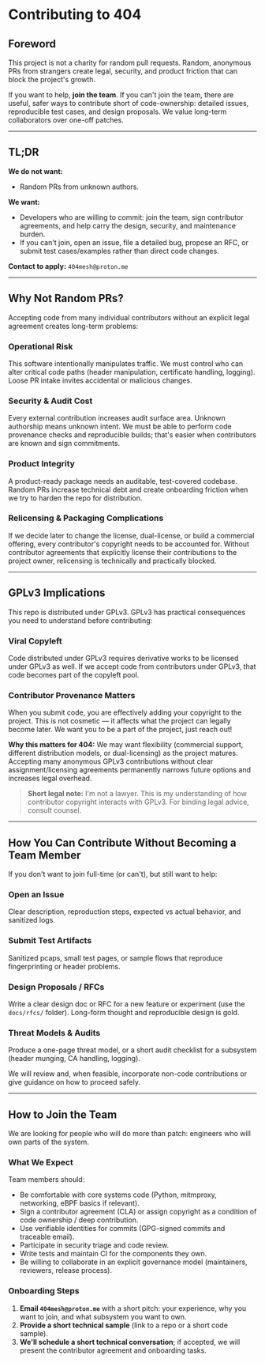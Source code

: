 # Contributing to 404

## Foreword

This project is not a charity for random pull requests. Random, anonymous PRs from strangers create legal, security, and product friction that can block the project's growth.

If you want to help, **join the team**. If you can't join the team, there are useful, safer ways to contribute short of code-ownership: detailed issues, reproducible test cases, and design proposals. We value long-term collaborators over one-off patches.

---

## TL;DR

**We do not want:**
- Random PRs from unknown authors.

**We want:**
- Developers who are willing to commit: join the team, sign contributor agreements, and help carry the design, security, and maintenance burden.
- If you can't join, open an issue, file a detailed bug, propose an RFC, or submit test cases/examples rather than direct code changes.

**Contact to apply:** `404mesh@proton.me`

---

## Why Not Random PRs?

Accepting code from many individual contributors without an explicit legal agreement creates long-term problems:

### Operational Risk
This software intentionally manipulates traffic. We must control who can alter critical code paths (header manipulation, certificate handling, logging). Loose PR intake invites accidental or malicious changes.

### Security & Audit Cost
Every external contribution increases audit surface area. Unknown authorship means unknown intent. We must be able to perform code provenance checks and reproducible builds; that's easier when contributors are known and sign commitments.

### Product Integrity
A product-ready package needs an auditable, test-covered codebase. Random PRs increase technical debt and create onboarding friction when we try to harden the repo for distribution.

### Relicensing & Packaging Complications
If we decide later to change the license, dual-license, or build a commercial offering, every contributor's copyright needs to be accounted for. Without contributor agreements that explicitly license their contributions to the project owner, relicensing is technically and practically blocked.

---

## GPLv3 Implications

This repo is distributed under GPLv3. GPLv3 has practical consequences you need to understand before contributing:

### Viral Copyleft
Code distributed under GPLv3 requires derivative works to be licensed under GPLv3 as well. If we accept code from contributors under GPLv3, that code becomes part of the copyleft pool.

### Contributor Provenance Matters
When you submit code, you are effectively adding your copyright to the project. This is not cosmetic — it affects what the project can legally become later. We want you to be a part of the project, just reach out!

**Why this matters for 404:** We may want flexibility (commercial support, different distribution models, or dual-licensing) as the project matures. Accepting many anonymous GPLv3 contributions without clear assignment/licensing agreements permanently narrows future options and increases legal overhead.

> **Short legal note:** I'm not a lawyer. This is my understanding of how contributor copyright interacts with GPLv3. For binding legal advice, consult counsel.

---

## How You Can Contribute Without Becoming a Team Member

If you don't want to join full-time (or can't), but still want to help:

### Open an Issue
Clear description, reproduction steps, expected vs actual behavior, and sanitized logs.

### Submit Test Artifacts
Sanitized pcaps, small test pages, or sample flows that reproduce fingerprinting or header problems.

### Design Proposals / RFCs
Write a clear design doc or RFC for a new feature or experiment (use the `docs/rfcs/` folder). Long-form thought and reproducible design is gold.

### Threat Models & Audits
Produce a one-page threat model, or a short audit checklist for a subsystem (header munging, CA handling, logging).

We will review and, when feasible, incorporate non-code contributions or give guidance on how to proceed safely.

---

## How to Join the Team

We are looking for people who will do more than patch: engineers who will own parts of the system.

### What We Expect

Team members should:

- Be comfortable with core systems code (Python, mitmproxy, networking, eBPF basics if relevant).
- Sign a contributor agreement (CLA) or assign copyright as a condition of code ownership / deep contribution.
- Use verifiable identities for commits (GPG-signed commits and traceable email).
- Participate in security triage and code review.
- Write tests and maintain CI for the components they own.
- Be willing to collaborate in an explicit governance model (maintainers, reviewers, release process).

### Onboarding Steps

1. **Email `404mesh@proton.me`** with a short pitch: your experience, why you want to join, and what subsystem you want to own.
2. **Provide a short technical sample** (link to a repo or a short code sample).
3. **We'll schedule a short technical conversation**; if accepted, we will present the contributor agreement and onboarding tasks.